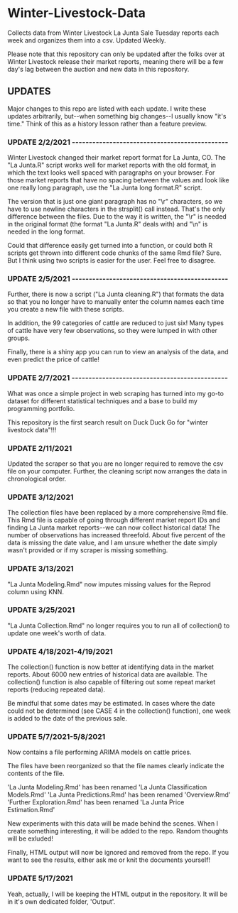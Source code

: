 # Winter-Livestock-Data
Collects data from Winter Livestock La Junta Sale Tuesday reports each week and organizes them into a csv. Updated Weekly.

Please note that this repository can only be updated after the folks over at Winter Livestock release their market reports, meaning there will be a few day's lag between the auction and new data in this repository.

## UPDATES
Major changes to this repo are listed with each update. I write these updates arbitrarily, but--when something big changes--I usually know "it's time." Think of this as a history lesson rather than a feature preview.

### UPDATE 2/2/2021 ----------------------------------------------
Winter Livestock changed their market report format for La Junta, CO. The "La Junta.R" script works well for market reports with the old format, in which the text looks well spaced with paragraphs on your browser. For those market reports that have no spacing between the values and look like one really long paragraph, use the "La Junta long format.R" script.

The version that is just one giant paragraph has no "\r" characters, so we have to use newline characters in the strsplit() call instead. That's the only difference between the files. Due to the way it is written, the "\r" is needed in the original format (the format "La Junta.R" deals with) and "\n" is needed in the long format.

Could that difference easily get turned into a function, or could both R scripts get thrown into different code chunks of the same Rmd file? Sure. But I think using two scripts is easier for the user. Feel free to disagree.


### UPDATE 2/5/2021 ----------------------------------------------
Further, there is now a script ("La Junta cleaning.R") that formats the data so that you no longer have to manually enter the column names each time you create a new file with these scripts.

In addition, the 99 categories of cattle are reduced to just six! Many types of cattle have very few observations, so they were lumped in with other groups.

Finally, there is a shiny app you can run to view an analysis of the data, and even predict the price of cattle!


### UPDATE 2/7/2021 ----------------------------------------------
What was once a simple project in web scraping has turned into my go-to dataset for different statistical techniques and a base to build my programming portfolio.

This repository is the first search result on Duck Duck Go for "winter livestock data"!!!


### UPDATE 2/11/2021
Updated the scraper so that you are no longer required to remove the csv file on your computer. Further, the cleaning script now arranges the data in chronological order.


### UPDATE 3/12/2021
The collection files have been replaced by a more comprehensive Rmd file. This Rmd file is capable of going through different market report IDs and finding La Junta market reports--we can now collect historical data! The number of observations has increased threefold. About five percent of the data is missing the date value, and I am unsure whether the date simply wasn't provided or if my scraper is missing something.


### UPDATE 3/13/2021
"La Junta Modeling.Rmd" now imputes missing values for the Reprod column using KNN.


### UPDATE 3/25/2021
"La Junta Collection.Rmd" no longer requires you to run all of collection() to update one week's worth of data.


### UPDATE 4/18/2021-4/19/2021
The collection() function is now better at identifying data in the market reports. About 6000 new entries of historical data are available. The collection() function is also capable of filtering out some repeat market reports (reducing repeated data).

Be mindful that some dates may be estimated. In cases where the date could not be determined (see CASE 4 in the collection() function), one week is added to the date of the previous sale.


### UPDATE 5/7/2021-5/8/2021
Now contains a file performing ARIMA models on cattle prices.

The files have been reorganized so that the file names clearly indicate the contents of the file.

'La Junta Modeling.Rmd' has been renamed 'La Junta Classification Models.Rmd'
'La Junta Predictions.Rmd' has been renamed 'Overview.Rmd'
'Further Exploration.Rmd' has been renamed 'La Junta Price Estimation.Rmd'

New experiments with this data will be made behind the scenes. When I create something interesting, it will be added to the repo. Random thoughts will be exluded!

Finally, HTML output will now be ignored and removed from the repo. If you want to see the results, either ask me or knit the documents yourself!

### UPDATE 5/17/2021
Yeah, actually, I will be keeping the HTML output in the repository. It will be in it's own dedicated folder, 'Output'.
